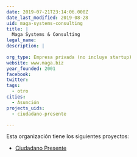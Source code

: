 ```yaml
---
date: 2019-07-21T23:14:06.000Z
date_last_modified: 2019-08-28
uid: maga-systems-consulting
title: |
  Maga Systems & Consulting
legal_name: 
description: |
  
org_type: Empresa privada (no incluye startup)
website: www.maga.biz
year_founded: 2001
facebook: 
twitter: 
tags:
  - otro
cities: 
  - Asunción
projects_uids:
  - ciudadano-presente

---
```


Esta organización tiene los siguientes proyectos:

- [Ciudadano Presente](/proyectos/ciudadano-presente)
